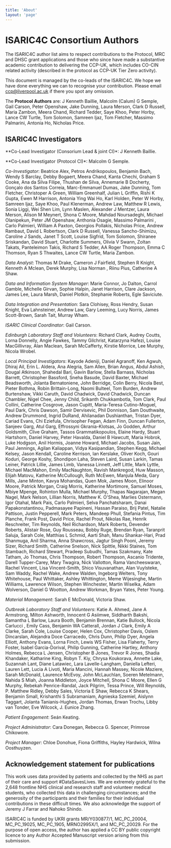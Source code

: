 ```yaml
---
title: 'About'
layout: 'page'
---
```



ISARIC4C Consortium Authors
=======

The ISARIC4C author list aims to respect contributions to the
Protocol, MRC and DHSC grant applications and those who since have made
a substantive academic contribution to delivering the CCP-UK, which
includes CO-CIN related activity (described in the protocol as CCP-UK
Tier Zero activity).

This document is managed by the co-leads of the ISARIC4C.
We hope we have done everything we can to recognise your contribution.
Please email ccp@liverpool.ac.uk if there you spot any omission.

The **Protocol Authors** are: J Kenneth Baillie, Malcolm (Calum) G Semple,
Gail Carson, Peter Openshaw, Jake Dunning, Laura Merson, Clark D
Russell, Maria Zambon, Meera Chand, Richard Tedder, Saye Khoo, Peter
Horby, Lance CW Turtle, Tom Solomon, Samreen Ijaz, Tom Fletcher, Massimo
Palmarini, Antonia Ho, Nicholas Price.

ISARIC4C Investigators
--------

**Co-Lead Investigator (Consorium Lead & joint CI)*: J Kenneth Baillie.

**Co-Lead Investigator (Protocol CI)*: Malcolm G Semple.

*Co-Investigator*:
Beatrice Alex,
Petros Andrikopoulos,
Benjamin Bach,
Wendy S Barclay,
Debby Bogaert,
Meera Chand,
Kanta Chechi,
Graham S Cooke,
Ana da Silva Filipe,
Thushan de Silva,
Annemarie B Docherty,
Gonçalo dos Santos Correia,
Marc-Emmanuel Dumas,
Jake Dunning,
Tom Fletcher,
Christoper A Green,
William Greenhalf,
Julian L Griffin,
Rishi K Gupta,
Ewen M Harrison,
Antonia Ying Wai Ho,
Karl Holden,
Peter W Horby,
Samreen Ijaz,
Saye Khoo,
Paul Klenerman,
Andrew Law,
Matthew R Lewis,
Sonia Liggi,
Wei Shen Lim,
Lynn Maslen,
Alexander J Mentzer,
Laura Merson,
Alison M Meynert,
Shona C Moore,
Mahdad Noursadeghi,
Michael Olanipekun,
Peter JM Openshaw,
Anthonia Osagie,
Massimo Palmarini ,
Carlo Palmieri,
William A Paxton,
Georgios Pollakis,
Nicholas Price,
Andrew Rambaut,
David L Robertson,
Clark D Russell,
Vanessa Sancho-Shimizu,
Caroline J Sands,
Janet T Scott,
Louise Sigfrid,
Tom Solomon,
Shiranee Sriskandan,
David Stuart,
Charlotte Summers,
Olivia V Swann,
Zoltan Takats,
Panteleimon Takis,
Richard S Tedder,
AA Roger Thompson,
Emma C Thomson,
Ryan S Thwaites,
Lance CW Turtle,
Maria Zambon.

*Data Analyst*:
Thomas M Drake,
Cameron J Fairfield,
Stephen R Knight,
Kenneth A Mclean,
Derek Murphy,
Lisa Norman ,
Riinu Pius,
Catherine A Shaw.

*Data and Information System Manager*:
Marie Connor,
Jo Dalton,
Carrol Gamble,
Michelle Girvan,
Sophie Halpin,
Janet Harrison,
Clare Jackson,
James Lee,
Laura Marsh,
Daniel Plotkin,
Stephanie Roberts,
Egle Saviciute.

*Data Integration and Presentation*:
Sara Clohisey,
Ross Hendry,
Susan Knight,
Eva Lahnsteiner,
Andrew Law,
Gary Leeming,
Lucy Norris,
James Scott-Brown,
Sarah Tait,
Murray Wham.

*ISARIC Clinical Coordinator*: Gail Carson.

*Edinburgh Laboratory Staff and Volunteers*:
Richard Clark,
Audrey Coutts,
Lorna Donnelly,
Angie Fawkes,
Tammy Gilchrist,
Katarzyna Hafezi,
Louise MacGillivray,
Alan Maclean,
Sarah McCafferty,
Kirstie Morrice,
Lee Murphy,
Nicola Wrobel.

*Local Principal Investigators*:
Kayode Adeniji,
Daniel Agranoff,
Ken Agwuh,
Dhiraj Ail,
Erin L. Aldera,
Ana Alegria,
Sam Allen,
Brian Angus,
Abdul Ashish,
Dougal Atkinson,
Shahedal Bari,
Gavin Barlow,
Stella Barnass,
Nicholas Barrett,
Christopher Bassford,
Sneha Basude,
David Baxter,
Michael Beadsworth,
Jolanta Bernatoniene,
John Berridge,
Colin Berry,
Nicola Best,
Pieter Bothma,
Robin Brittain-Long,
Naomi Bulteel,
Tom Burden,
Andrew Burtenshaw,
Vikki Caruth,
David Chadwick,
David Chadwick,
Duncan Chambler,
Nigel Chee,
Jenny Child,
Srikanth Chukkambotla,
Tom Clark,
Paul Collini,
Catherine Cosgrove,
Jason Cupitt,
Maria-Teresa Cutino-Moguel,
Paul Dark,
Chris Dawson,
Samir Dervisevic,
Phil Donnison,
Sam Douthwaite,
Andrew Drummond,
Ingrid DuRand,
Ahilanadan Dushianthan,
Tristan Dyer,
Cariad Evans,
Chi Eziefula,
Chrisopher Fegan,
Adam Finn,
Duncan Fullerton,
Sanjeev Garg,
Atul Garg,
Effrossyni Gkrania-Klotsas,
Jo Godden,
Arthur Goldsmith,
Clive Graham,
Tassos Grammatikopoulos,
Elaine Hardy,
Stuart Hartshorn,
Daniel Harvey,
Peter Havalda,
Daniel B Hawcutt,
Maria Hobrok,
Luke Hodgson,
Anil Hormis,
Joanne Howard,
Michael Jacobs,
Susan Jain,
Paul Jennings,
Agilan Kaliappan,
Vidya Kasipandian,
Stephen Kegg,
Michael Kelsey,
Jason Kendall,
Caroline Kerrison,
Ian Kerslake,
Oliver Koch,
Gouri Koduri,
George Koshy,
Shondipon Laha,
Steven Laird,
Susan Larkin,
Tamas Leiner,
Patrick Lillie,
James Limb,
Vanessa Linnett,
Jeff Little,
Mark Lyttle,
Michael MacMahon,
Emily MacNaughton,
Ravish Mankregod,
Huw Masson,
Elijah Matovu,
Katherine McCullough,
Ruth McEwen,
Manjula Meda,
Gary Mills,
Jane Minton,
Kavya Mohandas,
Quen Mok,
James Moon,
Elinoor Moore,
Patrick Morgan,
Craig Morris,
Katherine Mortimore,
Samuel Moses,
Mbiye Mpenge,
Rohinton Mulla,
Michael Murphy,
Thapas Nagarajan,
Megan Nagel,
Mark Nelson,
Lillian Norris,
Matthew K. O'Shea,
Marlies Ostermann,
Igor Otahal,
Mark Pais,
Carlo Palmieri,
Selva Panchatsharam,
Danai Papakonstantinou,
Padmasayee Papineni,
Hassan Paraiso,
Brij Patel,
Natalie Pattison,
Justin Pepperell,
Mark Peters,
Mandeep Phull,
Stefania Pintus,
Tim Planche,
Frank Post,
David Price,
Rachel Prout,
Nikolas Rae,
Henrik Reschreiter,
Tim Reynolds,
Neil Richardson,
Mark Roberts,
Devender Roberts,
Alistair Rose,
Guy Rousseau,
Bobby Ruge,
Brendan Ryan,
Taranprit Saluja,
Sarah Cole,
Matthias L Schmid,
Aarti Shah,
Manu Shankar-Hari,
Prad Shanmuga,
Anil Sharma,
Anna Shawcross,
Jagtur Singh Pooni,
Jeremy Sizer,
Richard Smith,
Catherine Snelson,
Nick Spittle,
Nikki Staines,
Tom Stambach,
Richard Stewart,
Pradeep Subudhi,
Tamas Szakmany,
Kate Tatham,
Jo Thomas,
Chris Thompson,
Robert Thompson,
Ascanio Tridente,
Darell Tupper-Carey,
Mary Twagira,
Nick Vallotton,
Rama Vancheeswaran,
Rachel Vincent,
Lisa Vincent-Smith,
Shico Visuvanathan,
Alan Vuylsteke,
Sam Waddy,
Rachel Wake,
Andrew Walden,
Ingeborg Welters,
Tony Whitehouse,
Paul Whittaker,
Ashley Whittington,
Meme Wijesinghe,
Martin Williams,
Lawrence Wilson,
Stephen Winchester,
Martin Wiselka,
Adam Wolverson,
Daniel G Wootton,
Andrew Workman,
Bryan Yates,
Peter Young.

*Material Management*:
Sarah E McDonald,
Victoria Shaw.

*Outbreak Laboratory Staff and Volunteers*:
Katie A. Ahmed,
Jane A Armstrong,
Milton Ashworth,
Innocent G Asiimwe,
Siddharth Bakshi,
Samantha L Barlow,
Laura Booth,
Benjamin Brennan,
Katie Bullock,
Nicola Carlucci ,
Emily Cass,
Benjamin WA Catterall,
Jordan J Clark,
Emily A Clarke,
Sarah Cole,
Louise Cooper,
Helen Cox,
Christopher Davis,
Oslem Dincarslan,
Alejandra Doce Carracedo,
Chris Dunn,
Philip Dyer,
Angela Elliott,
Anthony Evans,
Lorna Finch,
Lewis WS Fisher,
Lisa Flaherty,
Terry Foster,
Isabel Garcia-Dorival,
Philip Gunning,
Catherine Hartley,
Anthony Holmes,
Rebecca L Jensen,
Christopher B Jones,
Trevor R Jones,
Shadia Khandaker,
Katharine King,
Robyn T. Kiy,
Chrysa Koukorava,
Annette Lake,
Suzannah Lant,
Diane Latawiec,
Lara Lavelle-Langham,
Daniella Lefteri,
Lauren Lett,
Lucia A Livoti,
Maria Mancini,
Hannah Massey,
Nicole Maziere,
Sarah McDonald,
Laurence McEvoy,
John McLauchlan,
Soeren Metelmann,
Nahida S Miah,
Joanna Middleton,
Joyce Mitchell,
Shona C Moore,
Ellen G Murphy,
Rebekah Penrice-Randal,
Jack Pilgrim,
Tessa Prince,
Will Reynolds,
P. Matthew Ridley,
Debby Sales,
Victoria E Shaw,
Rebecca K Shears,
Benjamin Small,
Krishanthi S Subramaniam,
Agnieska Szemiel,
Aislynn Taggart,
Jolanta Tanianis-Hughes,
Jordan Thomas,
Erwan Trochu,
Libby van Tonder,
Eve Wilcock,
J. Eunice Zhang.

*Patient Engagement*:
Seán Keating.

*Project Administrator*:
Cara Donegan,
Rebecca G. Spencer,
Primrose Chikowore.

*Project Manager*:
Chloe Donohue,
Fiona Griffiths,
Hayley Hardwick,
Wilna Oosthuyzen.

## Acknowledgement statement for publications

This work uses data provided by patients and collected by the NHS as part of their care and support #DataSavesLives. We are extremely grateful to the 2,648 frontline NHS clinical and research staff and volunteer medical students, who collected this data in challenging circumstances; and the generosity of the participants and their families for their individual contributions in these difficult times. We also acknowledge the support of Jeremy J Farrar and Nahoko Shindo.

ISARIC4C is funded by UKRI grants MR/Y030877/1, MC_PC_20004, MC_PC_19025, MC_PC_1905, MRNO2995X/1, and MC_PC_20029. For the purpose of open access, the author has applied a CC BY public copyright licence to any Author Accepted Manuscript version arising from this submission.


